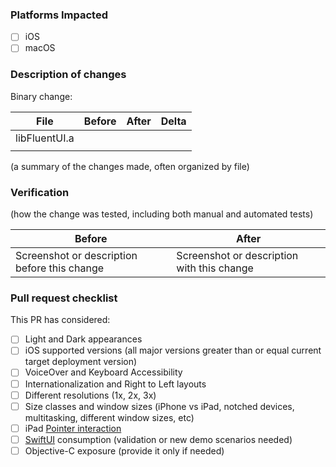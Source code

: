 ### Platforms Impacted
- [ ] iOS
- [ ] macOS

### Description of changes

Binary change:
<!---
Please fill in the table below with the binary size of files changed from the latest 
state of the branch you are merging into and the latest state of your changes. In 
order to get an accurate measurement of our framework, follow these instructions:
  1. Change scheme to Demo.Release for Any iOS Device (arm64).
  2. Build, then navigate to left panel: FluentUI -> Products -> libFluentUI.a
  3. Show file in Finder, Get Info, & record libFluentUI.a binary size.

For individual files:
  1. Prepare a new folder anywhere outside of the FluentUI git repo. The following 
     .o files will be generated here. Open terminal & navigate to your new folder.
  2. Type "ar x <path of libFluentUI.a>" (no quotes or brackets).
  3. Find your modified .o files in your folder, Get Info, & record binary size.

NOTE: These generated files should not be a part of the PR.
--->
| File | Before | After | Delta |
|------|--------|-------|-------|
| libFluentUI.a |  |  |  |
|  |  |  |  |

(a summary of the changes made, often organized by file)

### Verification

(how the change was tested, including both manual and automated tests)

| Before                                       | After                                      |
|----------------------------------------------|--------------------------------------------|
| Screenshot or description before this change | Screenshot or description with this change |

### Pull request checklist

This PR has considered:
- [ ] Light and Dark appearances
- [ ] iOS supported versions (all major versions greater than or equal current target deployment version)
- [ ] VoiceOver and Keyboard Accessibility
- [ ] Internationalization and Right to Left layouts
- [ ] Different resolutions (1x, 2x, 3x)
- [ ] Size classes and window sizes (iPhone vs iPad, notched devices, multitasking, different window sizes, etc)
- [ ] iPad [Pointer interaction](https://developer.apple.com/documentation/uikit/pointer_interactions)
- [ ] [SwiftUI](https://developer.apple.com/tutorials/swiftui) consumption (validation or new demo scenarios needed)
- [ ] Objective-C exposure (provide it only if needed)